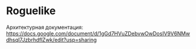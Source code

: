 # Roguelike

Архитектурная документация:
https://docs.google.com/document/d/1gGd7HVuZDebvwOwDosIV9V6NMwdhsqI7JzbrhdflZwk/edit?usp=sharing
